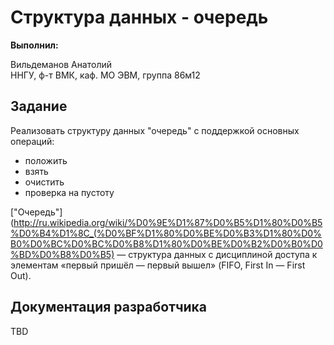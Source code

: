 # Структура данных - очередь

**Выполнил:**

Вильдеманов Анатолий  
ННГУ, ф-т ВМК, каф. МО ЭВМ, группа 86м12

## Задание

Реализовать структуру данных "очередь" с поддержкой основных операций:

 * положить
 * взять
 * очистить
 * проверка на пустоту
 

["Очередь"](http://ru.wikipedia.org/wiki/%D0%9E%D1%87%D0%B5%D1%80%D0%B5%D0%B4%D1%8C_(%D0%BF%D1%80%D0%BE%D0%B3%D1%80%D0%B0%D0%BC%D0%BC%D0%B8%D1%80%D0%BE%D0%B2%D0%B0%D0%BD%D0%B8%D0%B5) — структура данных с дисциплиной доступа к элементам «первый пришёл — первый вышел» (FIFO, First In — First Out).

## Документация разработчика

TBD